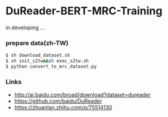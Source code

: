 # DuReader-BERT-MRC-Training
in developing ...
### prepare data(zh-TW)
```bash
$ sh download_dataset.sh
$ sh init_s2tw&&sh exec_s2tw.sh
$ python convert_to_mrc_dataset.py
```
### Links
 - http://ai.baidu.com/broad/download?dataset=dureader
 - https://github.com/baidu/DuReader
 - https://zhuanlan.zhihu.com/p/75514130